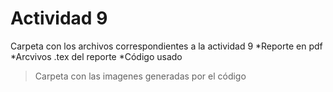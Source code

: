 # Actividad 9
Carpeta con los archivos correspondientes a la actividad 9
*Reporte en pdf
*Arcvivos .tex del reporte
*Código usado
> Carpeta con las imagenes generadas por el código
